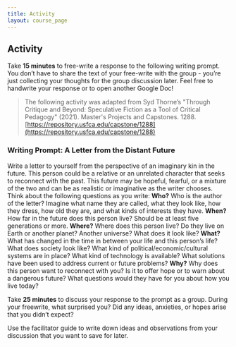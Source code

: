 ```yaml
---
title: Activity
layout: course_page
---
```

## Activity

Take **15 minutes** to free-write a response to the following writing prompt. You don’t have to share the text of your free-write with the group - you’re just collecting your thoughts for the group discussion later. Feel free to handwrite your response or to open another Google Doc!
> The following activity was adapted from Syd Thorne’s "Through Critique and Beyond: Speculative Fiction as a Tool of Critical Pedagogy" (2021). Master's Projects and Capstones. 1288. [https://repository.usfca.edu/capstone/1288](https://repository.usfca.edu/capstone/1288)

### Writing Prompt: A Letter from the Distant Future 

Write a letter to yourself from the perspective of an imaginary kin in the future. This person could be a relative or an unrelated character that seeks to reconnect with the past. This future may be hopeful, fearful, or a mixture of the two and can be as realistic or imaginative as the writer chooses. Think about the following questions as you write:
**Who?** Who is the author of the letter? Imagine what name they are called, what they look like, how they dress, how old they are, and what kinds of interests they have. 
**When?** How far in the future does this person live? Should be at least five generations or more. 
**Where?** Where does this person live? Do they live on Earth or another planet? Another universe? What does it look like? 
**What?** What has changed in the time in between your life and this person’s life? 
What does society look like? What kind of political/economic/cultural systems are in place? What kind of technology is available? What solutions have been used to address current or future problems? 
**Why?** Why does this person want to reconnect with you? Is it to offer hope or to warn about a dangerous future? What questions would they have for you about how you live today?

Take **25 minutes** to discuss your response to the prompt as a group. During your freewrite, what surprised you? Did any ideas, anxieties, or hopes arise that you didn’t expect? 

Use the facilitator guide to write down ideas and observations from your discussion that you want to save for later.



